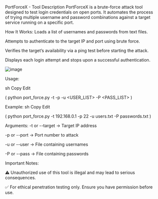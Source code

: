 PortForceX - Tool Description
PortForceX is a brute-force attack tool designed to test login credentials on open ports. It automates the process of trying multiple username and password combinations against a target service running on a specific port.

How It Works:
Loads a list of usernames and passwords from text files.

Attempts to authenticate to the target IP and port using brute force.

Verifies the target’s availability via a ping test before starting the attack.

Displays each login attempt and stops upon a successful authentication.

![image](https://github.com/user-attachments/assets/b6301aa9-a498-4e6b-95c4-7f60d52f6c2a)


Usage:

sh
Copy
Edit

(  python port_force.py -t <IP> -p <PORT> -u <USER_LIST> -P <PASS_LIST>  )

Example:
sh
Copy
Edit

(  python port_force.py -t 192.168.0.1 -p 22 -u users.txt -P passwords.txt  )

Arguments:
-t or --target → Target IP address

-p or --port → Port number to attack

-u or --user → File containing usernames

-P or --pass → File containing passwords

Important Notes:

⚠️ Unauthorized use of this tool is illegal and may lead to serious consequences.

✅ For ethical penetration testing only. Ensure you have permission before use.

